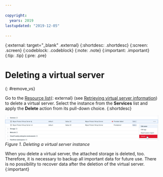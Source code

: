 ```yaml
---

copyright:
  years: 2019
lastupdated: "2019-12-05"

---
```


{:external: target="_blank" .external}
{:shortdesc: .shortdesc}
{:screen: .screen}
{:codeblock: .codeblock}
{:note: .note}
{:important: .important}
{:tip: .tip}
{:pre: .pre}

# Deleting a virtual server
{: #remove_vs}

Go to the [Resource list](https://cloud.ibm.com/resources){: external} (see [Retrieving virtual server information](/docs/services/hp-virtual-servers?topic=hp-virtual-servers-retrieve-info-vs)) to delete a virtual server. Select the instance from the **Services** list and apply the **Delete** action from its pull-down choice.
{:shortdesc}

![Deleting a virtual server instance](image/hpvs_delete_instance.gif "Deleting a virtual server instance")
*Figure 1. Deleting a virtual server instance*

When you delete a virtual server, the attached storage is deleted, too. Therefore, it is necessary to backup all important data for future use. There is no possibility to recover data after the deletion of the virtual server.
{:important}
